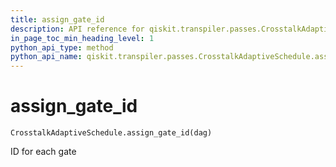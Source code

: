 ```yaml
---
title: assign_gate_id
description: API reference for qiskit.transpiler.passes.CrosstalkAdaptiveSchedule.assign_gate_id
in_page_toc_min_heading_level: 1
python_api_type: method
python_api_name: qiskit.transpiler.passes.CrosstalkAdaptiveSchedule.assign_gate_id
---
```


# assign\_gate\_id

<span id="qiskit.transpiler.passes.CrosstalkAdaptiveSchedule.assign_gate_id" />

`CrosstalkAdaptiveSchedule.assign_gate_id(dag)`

ID for each gate

